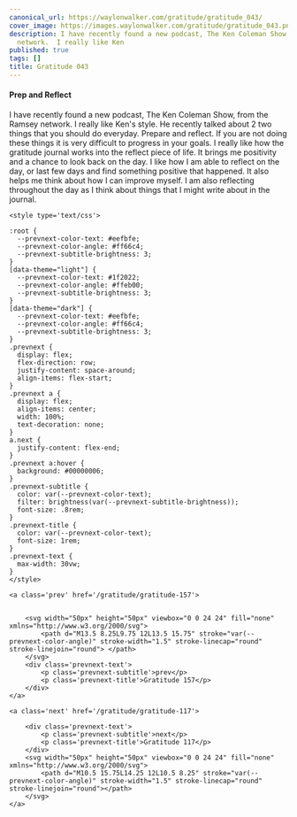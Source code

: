 ```yaml
---
canonical_url: https://waylonwalker.com/gratitude/gratitude_043/
cover_image: https://images.waylonwalker.com/gratitude/gratitude_043.png
description: I have recently found a new podcast, The Ken Coleman Show, from the Ramsey
  network.  I really like Ken
published: true
tags: []
title: Gratitude 043
---
```


####  Prep and Reflect

I have recently found a new podcast, The Ken Coleman Show, from the Ramsey network.  I really like Ken's style.  He recently talked about 2 two things that you should do everyday.  Prepare and reflect. If you are not doing these things it is very difficult to progress in your goals.  I really like how the gratitude journal works into the reflect piece of life.  It brings me positivity and a chance to look back on the day.  I like how I am able to reflect on the day, or last few days and find something positive that happened.  It also helps me think about how I can improve myself.  I am  also reflecting throughout the day as I think about things that I might write about in the journal.
<div class='prevnext'>

    <style type='text/css'>

    :root {
      --prevnext-color-text: #eefbfe;
      --prevnext-color-angle: #ff66c4;
      --prevnext-subtitle-brightness: 3;
    }
    [data-theme="light"] {
      --prevnext-color-text: #1f2022;
      --prevnext-color-angle: #ffeb00;
      --prevnext-subtitle-brightness: 3;
    }
    [data-theme="dark"] {
      --prevnext-color-text: #eefbfe;
      --prevnext-color-angle: #ff66c4;
      --prevnext-subtitle-brightness: 3;
    }
    .prevnext {
      display: flex;
      flex-direction: row;
      justify-content: space-around;
      align-items: flex-start;
    }
    .prevnext a {
      display: flex;
      align-items: center;
      width: 100%;
      text-decoration: none;
    }
    a.next {
      justify-content: flex-end;
    }
    .prevnext a:hover {
      background: #00000006;
    }
    .prevnext-subtitle {
      color: var(--prevnext-color-text);
      filter: brightness(var(--prevnext-subtitle-brightness));
      font-size: .8rem;
    }
    .prevnext-title {
      color: var(--prevnext-color-text);
      font-size: 1rem;
    }
    .prevnext-text {
      max-width: 30vw;
    }
    </style>
    
    <a class='prev' href='/gratitude/gratitude-157'>
    

        <svg width="50px" height="50px" viewbox="0 0 24 24" fill="none" xmlns="http://www.w3.org/2000/svg">
            <path d="M13.5 8.25L9.75 12L13.5 15.75" stroke="var(--prevnext-color-angle)" stroke-width="1.5" stroke-linecap="round" stroke-linejoin="round"> </path>
        </svg>
        <div class='prevnext-text'>
            <p class='prevnext-subtitle'>prev</p>
            <p class='prevnext-title'>Gratitude 157</p>
        </div>
    </a>
    
    <a class='next' href='/gratitude/gratitude-117'>
    
        <div class='prevnext-text'>
            <p class='prevnext-subtitle'>next</p>
            <p class='prevnext-title'>Gratitude 117</p>
        </div>
        <svg width="50px" height="50px" viewbox="0 0 24 24" fill="none" xmlns="http://www.w3.org/2000/svg">
            <path d="M10.5 15.75L14.25 12L10.5 8.25" stroke="var(--prevnext-color-angle)" stroke-width="1.5" stroke-linecap="round" stroke-linejoin="round"></path>
        </svg>
    </a>
  </div>